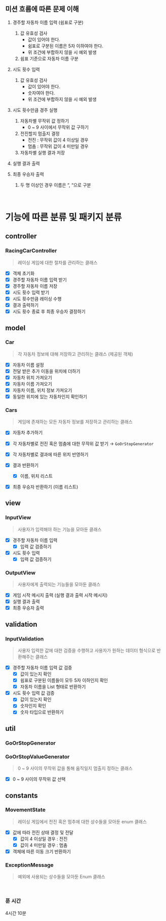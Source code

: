 ## 미션 흐름에 따른 문제 이해

1. 경주할 자동차 이름 입력 (쉼표로 구분)
    1. 값 유효성 검사
        - 값이 있어야 한다.
        - 쉼표로 구분된 이름은 5자 이하여야 한다.
        - 위 조건에 부합하지 않을 시 예외 발생
    2. 쉼표 기준으로 자동차 이름 구분

2. 시도 횟수 입력
    1. 값 유효성 검사
        - 값이 있어야 한다.
        - 숫자여야 한다.
        - 위 조건에 부합하지 않을 시 예외 발생

3. 시도 횟수만큼 경주 실행
    1. 자동차별 무작위 값 정하기
        - 0 ~ 9 사이에서 무작위 값 구하기
    2. 전진할지 멈출지 결정
        - 전진 : 무작위 값이 4 이상일 경우
        - 멈춤 : 무작위 값이 4 미만일 경우
    3. 자동차별 실행 결과 저장

4. 실행 결과 출력


5. 최종 우승자 출력
    1. 두 명 이상인 경우 이름은 “, “으로 구분

<br>

# 기능에 따른 분류 및 패키지 분류

## controller

### RacingCarController

> 레이싱 게임에 대한 절차를 관리하는 클래스

- [x]  객체 초기화
- [x]  경주할 자동차 이름 입력 받기
- [x]  경주할 자동차 이름 저장
- [x]  시도 횟수 입력 받기
- [x]  시도 횟수만큼 레이싱 수행
- [x]  결과 출력하기
- [x]  시도 횟수 종료 후 최종 우승자 결정하기

## model

### Car

> 각 자동차 정보에 대해 저장하고 관리하는 클래스 (제공된 객체)

- [x]  자동차 이름 설정
- [x]  전달 받은 추가 이동을 위치에 더하기
- [x]  자동차 위치 가져오기
- [x]  자동차 이름 가져오기
- [x]  자동차 이름, 위치 정보 가져오기
- [x]  동일한 위치에 있는 자동차인지 확인하기

### Cars

> 게임에 존재하는 모든 자동차 정보를 저장하고 관리하는 클래스

- [x]  자동차 추가하기
- [x]  각 자동차별로 전진 혹은 멈춤에 대한 무작위 값 받기 → `GoOrStopGenerator`
- [x]  각 자동차별로 결과에 따른 위치 반영하기
- [x]  결과 반환하기
    - [x]  이름, 위치 리스트
- [x]  최종 우승자 반환하기 (이름 리스트)


## view

### InputView

> 사용자가 입력해야 하는 기능을 모아둔 클래스

- [x]  경주할 자동차 이름 입력
    - [x]  입력 값 검증하기
- [x]  시도 횟수 입력
    - [x]  입력 값 검증하기

### OutputView

> 사용자에게 출력되는 기능들을 모아둔 클래스

- [x]  게임 시작 메시지 출력 (실행 결과 출력 시작 메시지)
- [x]  실행 결과 출력
- [x]  최종 우승자 출력

## validation

### InputValidation

> 사용자 입력한 값에 대한 검증을 수행하고 사용자가 원하는 데이터 형식으로 반환해주는 클래스

- [x]  경주할 자동차 이름 입력 값 검증
    - [x]  값이 있는지 확인
    - [x]  쉼표로 구분된 이름들이 모두 5자 이하인지 확인
    - [x]  자동차 이름을 List<String> 형태로 반환하기
- [x]  시도 횟수 입력 값 검증
    - [x]  값이 있는지 확인
    - [x]  숫자인지 확인
    - [x]  숫자 타입으로 반환하기

## util

### GoOrStopGenerator

### GoOrStopValueGenerator

> 0 ~ 9 사이의 무작위 값을 통해 움직일지 멈출지 정하는 클래스

- [x]  0 ~ 9 사이의 무작위 값 선택

## constants

### MovementState

> 레이싱 게임에서 전진 혹은 멈추에 대한 상수들을 모아둔 enum 클래스
- [x]  값에 따라 전진 상태 결정 및 전달
    - [x]  값이 4 이상일 경우 : 전진
    - [x]  값이 4 미만일 경우 : 멈춤
- [x]  객체에 따른 이동 크기 반환하기

### ExceptionMessage

> 예외에 사용되는 상수들을 모아둔 Enum 클래스

<br>

### 푼 시간
4시간 10분

